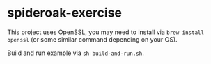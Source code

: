 # spideroak-exercise

This project uses OpenSSL, you may need to install via `brew install openssl` (or some similar command depending on your OS).

Build and run example via `sh build-and-run.sh`.

